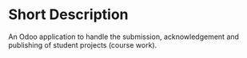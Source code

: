 # Short Description
An Odoo application to handle the submission, acknowledgement and publishing of student projects (course work).
